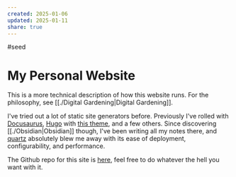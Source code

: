 ```yaml
---
created: 2025-01-06
updated: 2025-01-11
share: true
---
```

#seed 
# My Personal Website

This is a more technical description of how this website runs. For the philosophy, see [[./Digital Gardening|Digital Gardening]].

I've tried out a lot of static site generators before. Previously I've rolled with [Docusaurus](https://docusaurus.io/), [Hugo](https://gohugo.io/) with [this theme](https://themes.gohugo.io/themes/hugo-blog-awesome/), and a few others. Since discovering [[./Obsidian|Obsidian]] though, I've been writing all my notes there, and [quartz](https://github.com/jackyzha0/quartz) absolutely blew me away with its ease of deployment, configurability, and performance.

The Github repo for this site is [here](https://github.com/Daspy11/the-stu-art-v2), feel free to do whatever the hell you want with it.


